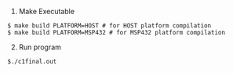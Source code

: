 1. Make Executable

```$ cd src
$ make build PLATFORM=HOST # for HOST platform compilation
$ make build PLATFORM=MSP432 # for MSP432 platform compilation
```

2. Run program

```$./c1final.out```
